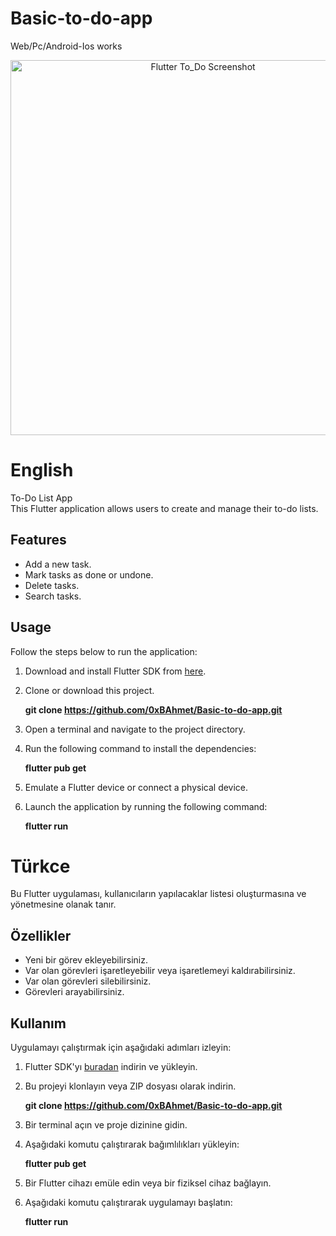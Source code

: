 # Basic-to-do-app
Web/Pc/Android-Ios works<br>

<p align="center">
  <img src="https://github.com/0xBAhmet/Basic-to-do-app/assets/102540561/18ff395d-66fe-48a7-b152-d5e599aaa4d9" width="600" alt="Flutter To_Do Screenshot">
</p>

# English
To-Do List App<br>
This Flutter application allows users to create and manage their to-do lists.

## Features

- Add a new task.
- Mark tasks as done or undone.
- Delete tasks.
- Search tasks.

## Usage

Follow the steps below to run the application:

1. Download and install Flutter SDK from [here](https://flutter.dev/docs/get-started/install).
2. Clone or download this project.

    <b>git clone https://github.com/0xBAhmet/Basic-to-do-app.git</b>
   
4. Open a terminal and navigate to the project directory.
5. Run the following command to install the dependencies:

    <b>flutter pub get</b>

6. Emulate a Flutter device or connect a physical device.
7. Launch the application by running the following command:
   
    <b>flutter run</b>








# Türkce
Bu Flutter uygulaması, kullanıcıların yapılacaklar listesi oluşturmasına ve yönetmesine olanak tanır.

## Özellikler

- Yeni bir görev ekleyebilirsiniz.
- Var olan görevleri işaretleyebilir veya işaretlemeyi kaldırabilirsiniz.
- Var olan görevleri silebilirsiniz.
- Görevleri arayabilirsiniz.

## Kullanım

Uygulamayı çalıştırmak için aşağıdaki adımları izleyin:

1. Flutter SDK'yı [buradan](https://flutter.dev/docs/get-started/install) indirin ve yükleyin.
2. Bu projeyi klonlayın veya ZIP dosyası olarak indirin.

    <b>git clone https://github.com/0xBAhmet/Basic-to-do-app.git</b>
   
4. Bir terminal açın ve proje dizinine gidin.
5. Aşağıdaki komutu çalıştırarak bağımlılıkları yükleyin:

    <b>flutter pub get</b>

6. Bir Flutter cihazı emüle edin veya bir fiziksel cihaz bağlayın.
7. Aşağıdaki komutu çalıştırarak uygulamayı başlatın:

    <b>flutter run</b>


